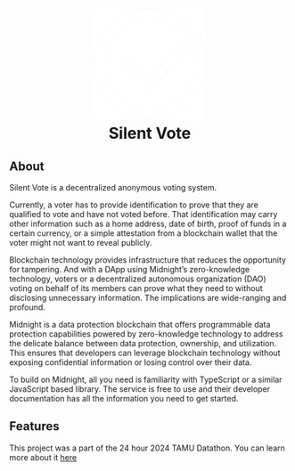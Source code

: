 <h1 align="center">
    <img src="https://raw.githubusercontent.com/SriramGaddam5/SilentVote/refs/heads/main/frontend/public/logo512.png" alt="Silent Vote Logo" width="200">
  <br>
  Silent Vote
</h1>

## About

Silent Vote is a decentralized anonymous voting system.

Currently, a voter has to provide identification to prove that they are qualified to vote and have not voted before. That identification may carry other information such as a home address, date of birth, proof of funds in a certain currency, or a simple attestation from a blockchain wallet that the voter might not want to reveal publicly.

Blockchain technology provides infrastructure that reduces the opportunity for tampering. And with a DApp using Midnight’s zero-knowledge technology, voters or a decentralized autonomous organization (DAO) voting on behalf of its members can prove what they need to without disclosing unnecessary information. The implications are wide-ranging and profound.

Midnight is a data protection blockchain that offers programmable data protection capabilities powered by zero-knowledge technology to address the delicate balance between data protection, ownership, and utilization. This ensures that developers can leverage blockchain technology without exposing confidential information or losing control over their data.

To build on Midnight, all you need is familiarity with TypeScript or a similar JavaScript based library. The service is free to use and their developer documentation has all the information you need to get started.

## Features

This project was a part of the 24 hour 2024 TAMU Datathon. You can learn more about it [here](https://www.tamudatathon.com/)

